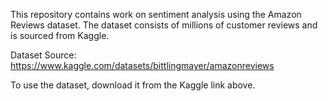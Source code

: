 This repository contains work on sentiment analysis using the Amazon Reviews dataset. The dataset consists of millions of customer reviews and is sourced from Kaggle.

Dataset Source:
https://www.kaggle.com/datasets/bittlingmayer/amazonreviews

To use the dataset, download it from the Kaggle link above.
